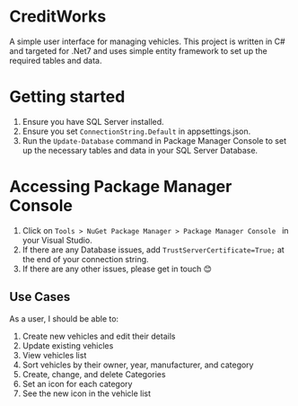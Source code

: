 # CreditWorks
A simple user interface for managing vehicles.
This project is written in C# and targeted for .Net7 and uses simple entity framework to set up the required tables and data.


# Getting started
1. Ensure you have SQL Server installed.
1. Ensure you set ```ConnectionString.Default``` in appsettings.json.
1. Run the ```Update-Database``` command in Package Manager Console to set up the necessary tables and data in your SQL Server Database.

# Accessing Package Manager Console
1. Click on ```Tools > NuGet Package Manager > Package Manager Console ``` in your Visual Studio.
1. If there are any Database issues, add ```TrustServerCertificate=True;``` at the end of your connection string.
1. If there are any other issues, please get in touch 😊

## Use Cases
As a user, I should be able to:
1. Create new vehicles and edit their details
2. Update existing vehicles
3. View vehicles list
4. Sort vehicles by their owner, year, manufacturer, and category
5. Create, change, and delete Categories
6. Set an icon for each category
7. See the new icon in the vehicle list
